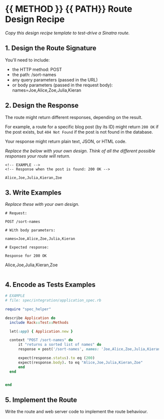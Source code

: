 # {{ METHOD }} {{ PATH}} Route Design Recipe

_Copy this design recipe template to test-drive a Sinatra route._

## 1. Design the Route Signature

You'll need to include:
  * the HTTP method: POST
  * the path: /sort-names
  * any query parameters (passed in the URL)
  * or body parameters (passed in the request body): names=Joe,Alice,Zoe,Julia,Kieran

## 2. Design the Response

The route might return different responses, depending on the result.

For example, a route for a specific blog post (by its ID) might return `200 OK` if the post exists, but `404 Not Found` if the post is not found in the database.

Your response might return plain text, JSON, or HTML code. 

_Replace the below with your own design. Think of all the different possible responses your route will return._

```
<!-- EXAMPLE -->
<!-- Response when the post is found: 200 OK -->

Alice,Joe,Julia,Kieran,Zoe

```

## 3. Write Examples

_Replace these with your own design._

```
# Request:

POST /sort-names

# With body parameters:

names=Joe,Alice,Zoe,Julia,Kieran

# Expected response:

Response for 200 OK
```
Alice,Joe,Julia,Kieran,Zoe
```

```

## 4. Encode as Tests Examples

```ruby
# EXAMPLE
# file: spec/integration/application_spec.rb

require "spec_helper"

describe Application do
  include Rack::Test::Methods

  let(:app) { Application.new }

  context "POST /sort-names" do
      it "returns a sorted list of names" do
      response = post('/sort-names', names: 'Joe,Alice,Zoe,Julia,Kieran')

      expect(response.status).to eq (200)
      expect(response.body). to eq "Alice,Joe,Julia,Kieran,Zoe"
      end
  end


end
```

## 5. Implement the Route

Write the route and web server code to implement the route behaviour.

